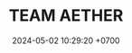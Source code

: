 ---
layout: liga-indigo-team
permalink: /team/:title.html
categories: LI LI2 LI3 LI7 TSR2 SSI3 SAP7 team CXF SEP LIO
liga: LIGA INDIGO
maincover: /assets/logos/TAE.png
puntosLJMAYO24:
date: 2024-05-02 10:29:20 +0700
title: TEAM AETHER
route: /liga-indigo
tag: johto042024
color: black
puntosLJ202404: 12
grupo: sur
background: '#F16C38'
cover: /assets/backCard.png
team: TEAM AETHER
ID: TAE
puntos: 1
pj: 4


team1: TAE1
team2: partido1
team3: partido1
team4: TAE4
team5: TAE5
team6: TAE6
team7: partido1
team8: TAE8
team9: TAE9

#PARTIDO 2
j2: RONDA 2
maincover2: /assets/logos/TSR.png
p2: TAE
r2: 2
rr2: 1
pp2: TSR
bg2: rock rock
pt2: 0
pj2: 0
#PARTIDO 3
j3: RONDA 3
maincover3: /assets/logos/SSI.png
p3: TAE
r3: 2
rr3: 1
pp3: SSI
bg3: rock rock
pt3: 0
pj3: 0

#PARTIDO 7
j7: RONDA 7
maincover7: /assets/logos/DFS.png
p7: TAE
r7: 2
rr7: 0
pp7: SAP
bg7: rock rock
pt7: 0
pj7: 0

---